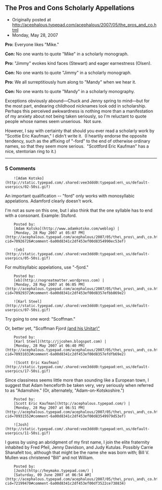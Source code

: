 ## The Pros and Cons Scholarly Appellations

 * Originally posted at http://acephalous.typepad.com/acephalous/2007/05/the_pros_and_co.html
 * Monday, May 28, 2007



**Pro:**
Everyone likes "Mike."

**Con:** 
No one wants to quote "Mike" in a scholarly monograph.

**Pro:**
"Jimmy" evokes kind faces (Stewart) and eager earnestness (Olsen).

**Con:**
No one wants to quote "Jimmy" in a scholarly monograph.

**Pro:**
We all surreptitiously hum along to "Mandy" when we hear it.

**Con:**
No one wants to quote "Mandy" in a scholarly monography.

Exceptions obviously abound—Chuck and Jenny spring to mind—but for the most part, endearing childhood nicknames look odd in scholarship.  Perhaps this perceived awkwardness is nothing more than a manifestation of my anxiety about not being taken seriously, so I'm reluctant to quote people whose names seem unserious.  Not sure.

However, I say with certainty that should you ever read a scholarly work by "Scottie Eric Kaufman," I didn't write it.  (I heartily endorse the opposite tendency, such as the affixing of "-ford" to the end of otherwise ordinary names, so that they seem more serious.  "Scottford Eric Kaufman" has a nice, stentorian ring to it.)

		

* * *

### 5 Comments 

		

                
[]()

	

		![Adam Kotsko](http://static.typepad.com/.shared:vee3ddd0:typepad:en\_us/default-userpics/02-50si.gif)
	

	

		

An important qualification -- "ford" only works with monosyllabic appelations.  Adamford clearly doesn't work.

I'm not as sure on this one, but I also think that the one syllable has to end with a consonant.  Example: Stuford.

	

		Posted by:
		[Adam Kotsko](http://www.adamkotsko.com/weblog) |
		[Monday, 28 May 2007 at 05:07 PM](http://acephalous.typepad.com/acephalous/2007/05/the\_pros\_and\_co.html?cid=70926726#comment-6a00d8341c2df453ef00d8354990ec53ef)

[]()

	

		![eb](http://static.typepad.com/.shared:vee3ddd0:typepad:en\_us/default-userpics/05-50si.gif)
	

	

		

For multisyllabic appelations, use "-fjord."

	

		Posted by:
		[eb](http://nogreatmatter.wordpress.com) |
		[Monday, 28 May 2007 at 06:05 PM](http://acephalous.typepad.com/acephalous/2007/05/the\_pros\_and\_co.html?cid=70929372#comment-6a00d8341c2df453ef00d8357efbb869e2)

[]()

	

		![Karl Steel](http://static.typepad.com/.shared:vee3ddd0:typepad:en\_us/default-userpics/07-50si.gif)
	

	

		

Try going to one word: "Scoffman."

Or, better yet, "Scoffman Fjord [(and his Unitar)"](http://itsgreatshakes.blogspot.com/2005/07/willie-joe-and-his-unitar-unitar.html)

	

		Posted by:
		[Karl Steel](http://jjcohen.blogspot.com) |
		[Monday, 28 May 2007 at 06:40 PM](http://acephalous.typepad.com/acephalous/2007/05/the\_pros\_and\_co.html?cid=70931032#comment-6a00d8341c2df453ef00d8357efdfb69e2)

[]()

	

		![Scott Eric Kaufman](http://static.typepad.com/.shared:vee3ddd0:typepad:en\_us/default-userpics/17-50si.gif)
	

	

		

Since classiness seems little more than sounding like a European town, I suggest that Adam henceforth be taken very, very seriously when referred to as "Adamshire."  (Or, alternately, "Adam-on-Kotskoshire.")

	

		Posted by:
		[Scott Eric Kaufman](http://acephalous.typepad.com/) |
		[Monday, 28 May 2007 at 06:51 PM](http://acephalous.typepad.com/acephalous/2007/05/the\_pros\_and\_co.html?cid=70931552#comment-6a00d8341c2df453ef00d83549979d53ef)

[]()

	

		![Josh](http://static.typepad.com/.shared:vee3ddd0:typepad:en\_us/default-userpics/11-50si.gif)
	

	

		

I guess by using an abridgment of my first name, I join the elite fraternity inhabited by Fred Pfeil, Jenny Davidson, and Judy Kutulas.  Possibly Carrie Shanafelt too, although that might be the name she was born with; Bill V. Mullen was christened "Bill" and not William.

	

		Posted by:
		[Josh](http://heymako.typepad.com/) |
		[Saturday, 09 June 2007 at 06:54 AM](http://acephalous.typepad.com/acephalous/2007/05/the\_pros\_and\_co.html?cid=72199470#comment-6a00d8341c2df453ef00df3522ce738834)

		

        